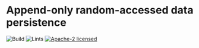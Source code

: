 # Append-only random-accessed data persistence

![Build](https://github.com/rust-amplify/aora/workflows/Build/badge.svg)
![Lints](https://github.com/rust-amplify/aora/workflows/Lints/badge.svg)
[![Apache-2 licensed](https://img.shields.io/crates/l/aora)](./LICENSE)
